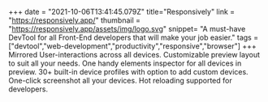 +++
date = "2021-10-06T13:41:45.079Z"
title="Responsively"
link = "https://responsively.app/"
thumbnail = "https://responsively.app/assets/img/logo.svg"
snippet= "A must-have DevTool for all Front-End developers that will make your job easier."
tags = ["devtool","web-development","productivity","responsive","browser"]
+++
Mirrored User-interactions across all devices.
Customizable preview layout to suit all your needs.
One handy elements inspector for all devices in preview.
30+ built-in device profiles with option to add custom devices.
One-click screenshot all your devices.
Hot reloading supported for developers.
